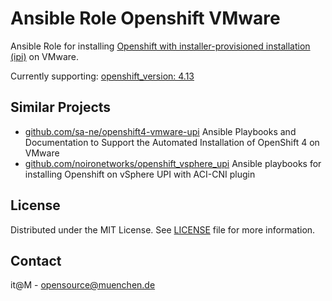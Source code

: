 # Ansible Role Openshift VMware

Ansible Role for installing [Openshift with installer-provisioned installation (ipi)](https://docs.openshift.com/container-platform/4.13/installing/installing_vsphere/installing-vsphere-installer-provisioned-customizations.html) on VMware.


Currently supporting: [openshift_version: 4.13](examples/inventories/example-inventory.yaml#L5)


## Similar Projects

* [github.com/sa-ne/openshift4-vmware-upi](https://github.com/sa-ne/openshift4-vmware-upi) Ansible Playbooks and Documentation to Support the Automated Installation of OpenShift 4 on VMware
* [github.com/noironetworks/openshift_vsphere_upi](https://github.com/noironetworks/openshift_vsphere_upi) Ansible playbooks for installing Openshift on vSphere UPI with ACI-CNI plugin


## License

Distributed under the MIT License. See [LICENSE](LICENSE) file for more information.


## Contact

it@M - opensource@muenchen.de

